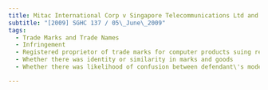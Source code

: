 ```yaml
---
title: Mitac International Corp v Singapore Telecommunications Ltd and Another Action 
subtitle: "[2009] SGHC 137 / 05\_June\_2009"
tags:
  - Trade Marks and Trade Names
  - Infringement
  - Registered proprietor of trade marks for computer products suing registered proprietor of trade marks for telecommunications services for infringement
  - Whether there was identity or similarity in marks and goods
  - Whether there was likelihood of confusion between defendant\'s modems and plaintiff\'s products

---
```


